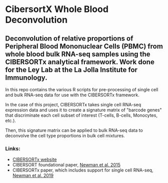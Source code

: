 # CibersortX Whole Blood Deconvolution

## Deconvolution of relative proportions of Peripheral Blood Mononuclear Cells (PBMC) from whole blood bulk RNA-seq samples using the CIBERSORTx analytical framework. Work done for the Ley Lab at the La Jolla Institute for Immunology.

In this repo contains the various R scripts for pre-processing of single cell and bulk RNA-seq data for use with the CIBERSORTx framework. 

In the case of this project, CIBERSORTx takes single cell RNA-seq expression data and uses it to create a signature matrix of "barcode genes" that discriminate each cell subset of interest (T-cells, B-cells, Monocytes, etc.). 

Then, this signature matrix can be applied to bulk RNA-seq data to deconvolve the cell type proportions in bulk cell mixtures.

### Links:
- [CIBERSORTx website](https://cibersortx.stanford.edu/)
- CIBERSORT foundational paper, [Newman et al. 2015](https://www.nature.com/articles/nmeth.3337#Sec10)
- CIBERSORTx paper, which includes support for single cell RNA-seq, [Newman et al. 2019](https://www.nature.com/articles/s41587-019-0114-2#MOESM1)